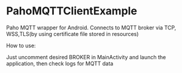 # PahoMQTTClientExample
Paho MQTT wrapper for Android. Connects to MQTT broker via TCP, WSS,TLS(by using certificate file stored in resources)

How to use:

Just uncomment desired BROKER in MainActivity and launch the application, then check logs for MQTT data
